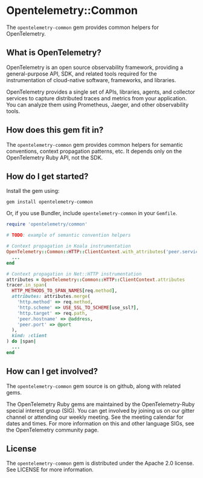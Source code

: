 # Opentelemetry::Common

The `opentelemetry-common` gem provides common helpers for OpenTelemetry.

## What is OpenTelemetry?

OpenTelemetry is an open source observability framework, providing a general-purpose API, SDK, and related tools required for the instrumentation of cloud-native software, frameworks, and libraries.

OpenTelemetry provides a single set of APIs, libraries, agents, and collector services to capture distributed traces and metrics from your application. You can analyze them using Prometheus, Jaeger, and other observability tools.

## How does this gem fit in?

The `opentelemetry-common` gem provides common helpers for semantic conventions, context propagation patterns, etc. It depends only on the OpenTelemetry Ruby API, not the SDK.

## How do I get started?

Install the gem using:

```
gem install opentelemetry-common
```

Or, if you use Bundler, include `opentelemetry-common` in your `Gemfile`.

```rb
require 'opentelemetry/common'

# TODO: example of semantic convention helpers

# Context propagation in Koala instrumentation
OpenTelemetry::Common::HTTP::ClientContext.with_attributes('peer.service' => 'facebook') do
  ...
end

# Context propagation in Net::HTTP instrumentation
attributes = OpenTelemetry::Common::HTTP::ClientContext.attributes
tracer.in_span(
  HTTP_METHODS_TO_SPAN_NAMES[req.method],
  attributes: attributes.merge(
    'http.method' => req.method,
    'http.scheme' => USE_SSL_TO_SCHEME[use_ssl?],
    'http.target' => req.path,
    'peer.hostname' => @address,
    'peer.port' => @port
  ),
  kind: :client
) do |span|
  ...
end
```

## How can I get involved?

The `opentelemetry-common` gem source is on github, along with related gems.

The OpenTelemetry Ruby gems are maintained by the OpenTelemetry-Ruby special interest group (SIG). You can get involved by joining us on our gitter channel or attending our weekly meeting. See the meeting calendar for dates and times. For more information on this and other language SIGs, see the OpenTelemetry community page.

## License

The `opentelemetry-common` gem is distributed under the Apache 2.0 license. See LICENSE for more information.
